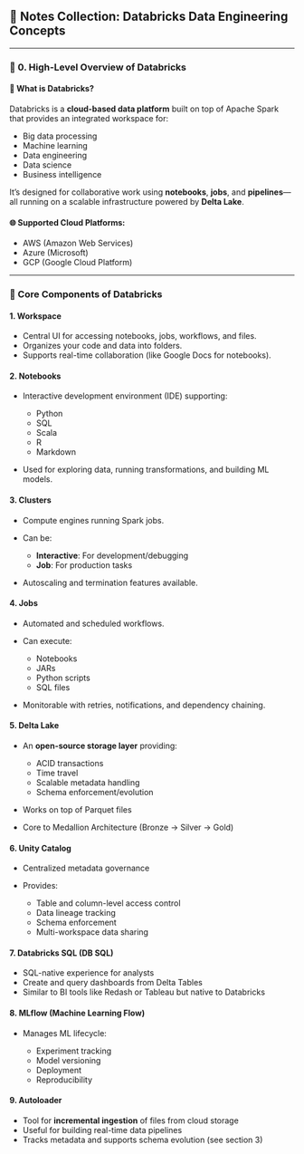 ## 📘 Notes Collection: Databricks Data Engineering Concepts

---

### 🧱 0. High-Level Overview of Databricks

#### 📌 What is Databricks?

Databricks is a **cloud-based data platform** built on top of Apache Spark that provides an integrated workspace for:

* Big data processing
* Machine learning
* Data engineering
* Data science
* Business intelligence

It’s designed for collaborative work using **notebooks**, **jobs**, and **pipelines**—all running on a scalable infrastructure powered by **Delta Lake**.

#### 🌐 Supported Cloud Platforms:

* AWS (Amazon Web Services)
* Azure (Microsoft)
* GCP (Google Cloud Platform)

---

### 🔧 Core Components of Databricks

#### 1. **Workspace**

* Central UI for accessing notebooks, jobs, workflows, and files.
* Organizes your code and data into folders.
* Supports real-time collaboration (like Google Docs for notebooks).

#### 2. **Notebooks**

* Interactive development environment (IDE) supporting:

  * Python
  * SQL
  * Scala
  * R
  * Markdown
* Used for exploring data, running transformations, and building ML models.

#### 3. **Clusters**

* Compute engines running Spark jobs.
* Can be:

  * **Interactive**: For development/debugging
  * **Job**: For production tasks
* Autoscaling and termination features available.

#### 4. **Jobs**

* Automated and scheduled workflows.
* Can execute:

  * Notebooks
  * JARs
  * Python scripts
  * SQL files
* Monitorable with retries, notifications, and dependency chaining.

#### 5. **Delta Lake**

* An **open-source storage layer** providing:

  * ACID transactions
  * Time travel
  * Scalable metadata handling
  * Schema enforcement/evolution
* Works on top of Parquet files
* Core to Medallion Architecture (Bronze → Silver → Gold)

#### 6. **Unity Catalog**

* Centralized metadata governance
* Provides:

  * Table and column-level access control
  * Data lineage tracking
  * Schema enforcement
  * Multi-workspace data sharing

#### 7. **Databricks SQL (DB SQL)**

* SQL-native experience for analysts
* Create and query dashboards from Delta Tables
* Similar to BI tools like Redash or Tableau but native to Databricks

#### 8. **MLflow (Machine Learning Flow)**

* Manages ML lifecycle:

  * Experiment tracking
  * Model versioning
  * Deployment
  * Reproducibility

#### 9. **Autoloader**

* Tool for **incremental ingestion** of files from cloud storage
* Useful for building real-time data pipelines
* Tracks metadata and supports schema evolution (see section 3)
